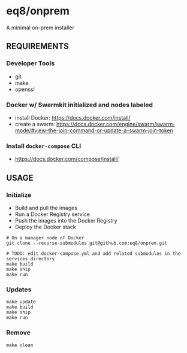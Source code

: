# eq8/onprem

A minimal on-prem installer

## REQUIREMENTS

### Developer Tools

- git
- make
- openssl

### Docker w/ Swarmkit initialized and nodes labeled

- install Docker: https://docs.docker.com/install/
- create a swarm: https://docs.docker.com/engine/swarm/swarm-mode/#view-the-join-command-or-update-a-swarm-join-token

### Install `docker-compose` CLI

- https://docs.docker.com/compose/install/

## USAGE

### Initialize

- Build and pull the images
- Run a Docker Registry service
- Push the images into the Docker Registry
- Deploy the Docker stack

```
# On a manager node of Docker
git clone --recurse-submodules git@github.com:eq8/onprem.git

# TODO: edit docker-compose.yml and add related submodules in the services directory
make build
make ship
make run
```

### Updates

```
make update
make build
make ship
make run
```

### Remove

```
make clean
```
